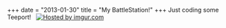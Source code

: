 +++
date = "2013-01-30"
title = "My BattleStation!"
+++
Just coding some Teeport! &nbsp; [![](http://i.imgur.com/kQVy6JS.png "Hosted by imgur.com")](http://imgur.com/kQVy6JS)



